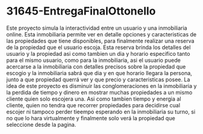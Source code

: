 # 31645-EntregaFinalOttonello
Este proyecto simula la interactividad entre un usuario y una inmobiliaria online.
Esta inmobiliaria permite ver en detalle opciones y caracteristicas de las propiedades que tiene disponibles, para finalmente realizar una reserva de la propiedad que 
el usuario escoja.
Esta reserva brinda los detalles del usuario y la propiedad asi como tambien un dia y horario especifico tanto para el mismo usuario, como para la inmobiliaria, asi
el usuario puede acercarse a la inmobiliaria con detalles precisos sobre la propiedad que escogio y la inmobiliaria sabrá que dia y en que horario llegara la persona, 
junto a que propiedad querrá ver y que precio y caracteristicas posee.
La idea de este proyecto es disminuir las conglomeraciones en la inmobiliaria y la perdida de tiempo y dinero en mostrar muchas propiedades a un mismo cliente quien
solo escojera una. Asi como tambien tiempo y energia al cliente, quien no tendra que recorrer propiedades para decidirse cual escojer ni tampoco perder tieempo esperando
en la inmobiliaria su turno, si no que lo hara virtualmente y finalmente solo verá la propiedad que seleccione desde la pagina.
